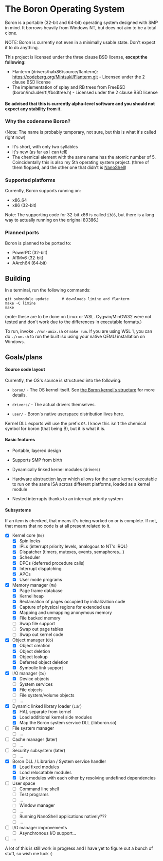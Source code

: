 # The Boron Operating System

Boron is a portable (32-bit and 64-bit) operating system designed with SMP in mind. It borrows heavily from Windows NT,
but does not aim to be a total clone.

NOTE: Boron is currently not even in a minimally usable state. Don't expect it to do anything.

This project is licensed under the three clause BSD license, **except the following**:
- Flanterm (drivers/halx86/source/flanterm): https://codeberg.org/Mintsuki/Flanterm.git - Licensed under the 2 clause BSD license
- The implementation of splay and RB trees from FreeBSD (boron/include/rtl/fbsdtree.h) - Licensed under the 2 clause BSD license

#### Be advised that this is currently alpha-level software and you should not expect any stability from it.

### Why the codename Boron?
(Note: The name is probably temporary, not sure, but this is what it's called right now)

* It's short, with only two syllables
* It's new (as far as I can tell)
* The chemical element with the same name has the atomic number of 5. Coincidentally this is also my 5th
  operating system project. (three of them flopped, and the other one that didn't is [NanoShell](https://github.com/iProgramMC/NanoShellOS))

### Supported platforms

Currently, Boron supports running on:
- x86_64
- x86 (32-bit)

Note: The supporting code for 32-bit x86 is called `i386`, but there is a long way to actually running on the original 80386.)

### Planned ports

Boron is planned to be ported to:
- PowerPC (32-bit)
- ARMv6 (32-bit)
- AArch64 (64-bit)

## Building
In a terminal, run the following commands:
```
git submodule update      # downloads limine and flanterm
make -C limine
make
```
(note: these are to be done on Linux or WSL. Cygwin/MinGW32 were not tested and don't work due to the differences in executable formats.)

To run, invoke `./run-unix.sh` or `make run`. If you are using WSL 1, you can do `./run.sh`
to run the built iso using your native QEMU installation on Windows.

## Goals/plans

#### Source code layout
Currently, the OS's source is structured into the following:

* `boron/` - The OS kernel itself. See [the Boron kernel's structure](boron/structure.md) for more details.

* `drivers/` - The actual drivers themselves.

* `user/` - Boron's native userspace distribution lives here.

Kernel DLL exports will use the prefix `OS`. I know this isn't the chemical symbol for boron (that being B),
but it is what it is.

#### Basic features

- Portable, layered design

- Supports SMP from birth

- Dynamically linked kernel modules (drivers)

- Hardware abstraction layer which allows for the same kernel executable to run on the same ISA across
  different platforms, loaded as a kernel module

- Nested interrupts thanks to an interrupt priority system

#### Subsystems
If an item is checked, that means it's being worked on or is complete. If not, that means that no code is at
all present related to it.

* [x] Kernel core (`Ke`)
	* [x] Spin locks
	* [x] IPLs (interrupt priority levels, analogous to NT's IRQL)
	* [x] Dispatcher (timers, mutexes, events, semaphores...)
	* [x] Scheduler
	* [x] DPCs (deferred procedure calls)
	* [x] Interrupt dispatching
	* [x] APCs
	* [x] User mode programs

* [x] Memory manager (`Mm`)
	* [x] Page frame database
	* [x] Kernel heap
	* [x] Reclamation of pages occupied by initialization code
	* [x] Capture of physical regions for extended use
	* [x] Mapping and unmapping anonymous memory
	* [x] File backed memory
	* [ ] Swap file support
	* [ ] Swap out page tables
	* [ ] Swap out kernel code

* [x] Object manager (`Ob`)
	* [x] Object creation
	* [x] Object deletion
	* [x] Object lookup
	* [x] Deferred object deletion
	* [x] Symbolic link support

* [x] I/O manager (`Io`)
	* [x] Device objects
	* [ ] System services
	* [x] File objects
	* [ ] File system/volume objects
	* [ ] ...

* [x] Dynamic linked library loader (`Ldr`)
	* [x] HAL separate from kernel
	* [x] Load additional kernel side modules
	* [x] Map the Boron system service DLL (libboron.so)

* [ ] File system manager
	* [ ] ...

* [ ] Cache manager (later)
	* [ ] ...

* [ ] Security subsystem (later)
	* [ ] ...

* [x] Boron DLL / Librarian / System service handler
	* [x] Load fixed modules
	* [x] Load relocatable modules
	* [x] Link modules with each other by resolving undefined dependencies

* [ ] User space
	* [ ] Command line shell
	* [ ] Test programs
	* [ ] ...
	* [ ] Window manager
	* [ ] ...
	* [ ] Running NanoShell applications natively???
	* [ ] ...

* [ ] I/O manager improvements
	* [ ] Asynchronous I/O support...

* [ ] ...

A lot of this is still work in progress and I have yet to figure out a bunch of stuff, so wish me luck :)
